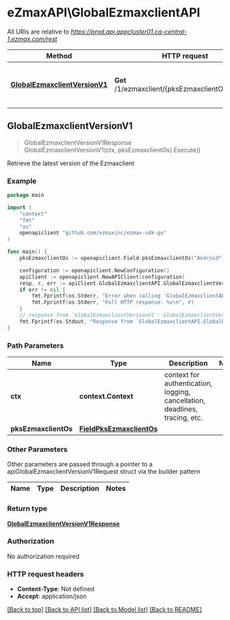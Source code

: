 # eZmaxAPI\GlobalEzmaxclientAPI

All URIs are relative to *https://prod.api.appcluster01.ca-central-1.ezmax.com/rest*

Method | HTTP request | Description
------------- | ------------- | -------------
[**GlobalEzmaxclientVersionV1**](GlobalEzmaxclientAPI.md#GlobalEzmaxclientVersionV1) | **Get** /1/ezmaxclient/{pksEzmaxclientOs}/version | Retrieve the latest version of the Ezmaxclient



## GlobalEzmaxclientVersionV1

> GlobalEzmaxclientVersionV1Response GlobalEzmaxclientVersionV1(ctx, pksEzmaxclientOs).Execute()

Retrieve the latest version of the Ezmaxclient



### Example

```go
package main

import (
	"context"
	"fmt"
	"os"
	openapiclient "github.com/ezmaxinc/ezmax-sdk-go"
)

func main() {
	pksEzmaxclientOs := openapiclient.Field-pksEzmaxclientOs("Android") // FieldPksEzmaxclientOs | 

	configuration := openapiclient.NewConfiguration()
	apiClient := openapiclient.NewAPIClient(configuration)
	resp, r, err := apiClient.GlobalEzmaxclientAPI.GlobalEzmaxclientVersionV1(context.Background(), pksEzmaxclientOs).Execute()
	if err != nil {
		fmt.Fprintf(os.Stderr, "Error when calling `GlobalEzmaxclientAPI.GlobalEzmaxclientVersionV1``: %v\n", err)
		fmt.Fprintf(os.Stderr, "Full HTTP response: %v\n", r)
	}
	// response from `GlobalEzmaxclientVersionV1`: GlobalEzmaxclientVersionV1Response
	fmt.Fprintf(os.Stdout, "Response from `GlobalEzmaxclientAPI.GlobalEzmaxclientVersionV1`: %v\n", resp)
}
```

### Path Parameters


Name | Type | Description  | Notes
------------- | ------------- | ------------- | -------------
**ctx** | **context.Context** | context for authentication, logging, cancellation, deadlines, tracing, etc.
**pksEzmaxclientOs** | [**FieldPksEzmaxclientOs**](.md) |  | 

### Other Parameters

Other parameters are passed through a pointer to a apiGlobalEzmaxclientVersionV1Request struct via the builder pattern


Name | Type | Description  | Notes
------------- | ------------- | ------------- | -------------


### Return type

[**GlobalEzmaxclientVersionV1Response**](GlobalEzmaxclientVersionV1Response.md)

### Authorization

No authorization required

### HTTP request headers

- **Content-Type**: Not defined
- **Accept**: application/json

[[Back to top]](#) [[Back to API list]](../README.md#documentation-for-api-endpoints)
[[Back to Model list]](../README.md#documentation-for-models)
[[Back to README]](../README.md)


